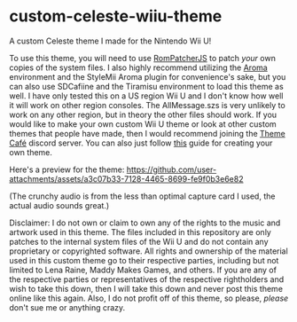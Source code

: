 # custom-celeste-wiiu-theme
A custom Celeste theme I made for the Nintendo Wii U!

To use this theme, you will need to use [RomPatcherJS](https://www.marcrobledo.com/RomPatcher.js) to patch *your* own copies of the system files. 
I also highly recommend utilizing the [Aroma](https://aroma.foryour.cafe) environment and the StyleMii Aroma plugin for convenience's sake, but you can also use SDCafiine and the Tiramisu environment to load this theme as well. I have only tested this on a US region Wii U and I don't know how well it will work on other region consoles. The AllMessage.szs is very unlikely to work on any other region, but in theory the other files should work. 
If you would like to make your own custom Wii U theme or look at other custom themes that people have made, then I would recommend joining the [Theme Café](https://discord.gg/R3Z5xpnGJ7) discord server. You can also just follow [this](https://gatokun.github.io/ThemeCafe/themecreation/themes/template) guide for creating your own theme.

Here's a preview for the theme: 
https://github.com/user-attachments/assets/a3c07b33-7128-4465-8699-fe9f0b3e6e82

(The crunchy audio is from the less than optimal capture card I used, the actual audio sounds great.) 

Disclaimer: 
I do not own or claim to own any of the rights to the music and artwork used in this theme. The files included in this repository are only patches to the internal system files of the Wii U and do not contain any proprietary or copyrighted software. All rights and ownership of the material used in this custom theme go to their respective parties, including but not limited to Lena Raine, Maddy Makes Games, and others. If you are any of the respective parties or representatives of the respective rightholders and wish to take this down, then I will take this down and never post this theme online like this again. Also, I do not profit off of this theme, so please, *please* don't sue me or anything crazy.
